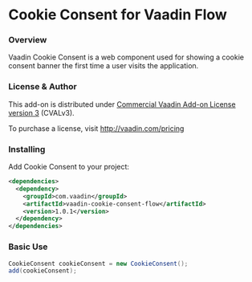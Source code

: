 # Cookie Consent for Vaadin Flow

### Overview
Vaadin Cookie Consent is a web component used for showing a cookie consent banner the first time a user visits the application.

### License & Author

This add-on is distributed under [Commercial Vaadin Add-on License version 3](http://vaadin.com/license/cval-3) (CVALv3).

To purchase a license, visit http://vaadin.com/pricing

### Installing
Add Cookie Consent to your project:

```xml
<dependencies>
  <dependency>
    <groupId>com.vaadin</groupId>
    <artifactId>vaadin-cookie-consent-flow</artifactId>
    <version>1.0.1</version>
  </dependency>
</dependencies>
```

### Basic Use

```java
CookieConsent cookieConsent = new CookieConsent();
add(cookieConsent);
```
